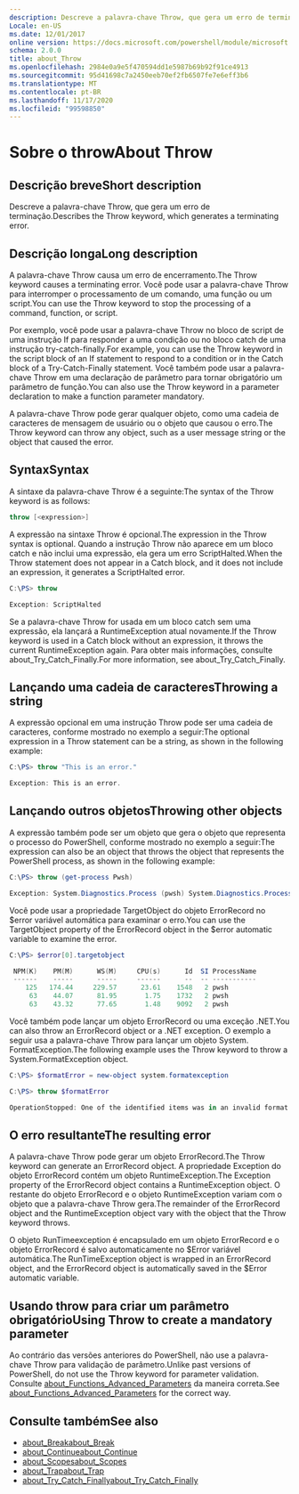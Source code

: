 ```yaml
---
description: Descreve a palavra-chave Throw, que gera um erro de terminação.
Locale: en-US
ms.date: 12/01/2017
online version: https://docs.microsoft.com/powershell/module/microsoft.powershell.core/about/about_throw?view=powershell-7&WT.mc_id=ps-gethelp
schema: 2.0.0
title: about_Throw
ms.openlocfilehash: 2984e0a9e5f470594dd1e5987b69b92f91ce4913
ms.sourcegitcommit: 95d41698c7a2450eeb70ef2fb6507fe7e6eff3b6
ms.translationtype: MT
ms.contentlocale: pt-BR
ms.lasthandoff: 11/17/2020
ms.locfileid: "99598850"
---
```

# <a name="about-throw"></a><span data-ttu-id="89503-103">Sobre o throw</span><span class="sxs-lookup"><span data-stu-id="89503-103">About Throw</span></span>

## <a name="short-description"></a><span data-ttu-id="89503-104">Descrição breve</span><span class="sxs-lookup"><span data-stu-id="89503-104">Short description</span></span>
<span data-ttu-id="89503-105">Descreve a palavra-chave Throw, que gera um erro de terminação.</span><span class="sxs-lookup"><span data-stu-id="89503-105">Describes the Throw keyword, which generates a terminating error.</span></span>

## <a name="long-description"></a><span data-ttu-id="89503-106">Descrição longa</span><span class="sxs-lookup"><span data-stu-id="89503-106">Long description</span></span>

<span data-ttu-id="89503-107">A palavra-chave Throw causa um erro de encerramento.</span><span class="sxs-lookup"><span data-stu-id="89503-107">The Throw keyword causes a terminating error.</span></span> <span data-ttu-id="89503-108">Você pode usar a palavra-chave Throw para interromper o processamento de um comando, uma função ou um script.</span><span class="sxs-lookup"><span data-stu-id="89503-108">You can use the Throw keyword to stop the processing of a command, function, or script.</span></span>

<span data-ttu-id="89503-109">Por exemplo, você pode usar a palavra-chave Throw no bloco de script de uma instrução If para responder a uma condição ou no bloco catch de uma instrução try-catch-finally.</span><span class="sxs-lookup"><span data-stu-id="89503-109">For example, you can use the Throw keyword in the script block of an If statement to respond to a condition or in the Catch block of a Try-Catch-Finally statement.</span></span> <span data-ttu-id="89503-110">Você também pode usar a palavra-chave Throw em uma declaração de parâmetro para tornar obrigatório um parâmetro de função.</span><span class="sxs-lookup"><span data-stu-id="89503-110">You can also use the Throw keyword in a parameter declaration to make a function parameter mandatory.</span></span>

<span data-ttu-id="89503-111">A palavra-chave Throw pode gerar qualquer objeto, como uma cadeia de caracteres de mensagem de usuário ou o objeto que causou o erro.</span><span class="sxs-lookup"><span data-stu-id="89503-111">The Throw keyword can throw any object, such as a user message string or the object that caused the error.</span></span>

## <a name="syntax"></a><span data-ttu-id="89503-112">Syntax</span><span class="sxs-lookup"><span data-stu-id="89503-112">Syntax</span></span>

<span data-ttu-id="89503-113">A sintaxe da palavra-chave Throw é a seguinte:</span><span class="sxs-lookup"><span data-stu-id="89503-113">The syntax of the Throw keyword is as follows:</span></span>

```powershell
throw [<expression>]
```

<span data-ttu-id="89503-114">A expressão na sintaxe Throw é opcional.</span><span class="sxs-lookup"><span data-stu-id="89503-114">The expression in the Throw syntax is optional.</span></span> <span data-ttu-id="89503-115">Quando a instrução Throw não aparece em um bloco catch e não inclui uma expressão, ela gera um erro ScriptHalted.</span><span class="sxs-lookup"><span data-stu-id="89503-115">When the Throw statement does not appear in a Catch block, and it does not include an expression, it generates a ScriptHalted error.</span></span>

```powershell
C:\PS> throw

Exception: ScriptHalted
```

<span data-ttu-id="89503-116">Se a palavra-chave Throw for usada em um bloco catch sem uma expressão, ela lançará a RuntimeException atual novamente.</span><span class="sxs-lookup"><span data-stu-id="89503-116">If the Throw keyword is used in a Catch block without an expression, it throws the current RuntimeException again.</span></span> <span data-ttu-id="89503-117">Para obter mais informações, consulte about_Try_Catch_Finally.</span><span class="sxs-lookup"><span data-stu-id="89503-117">For more information, see about_Try_Catch_Finally.</span></span>

## <a name="throwing-a-string"></a><span data-ttu-id="89503-118">Lançando uma cadeia de caracteres</span><span class="sxs-lookup"><span data-stu-id="89503-118">Throwing a string</span></span>

<span data-ttu-id="89503-119">A expressão opcional em uma instrução Throw pode ser uma cadeia de caracteres, conforme mostrado no exemplo a seguir:</span><span class="sxs-lookup"><span data-stu-id="89503-119">The optional expression in a Throw statement can be a string, as shown in the following example:</span></span>

```powershell
C:\PS> throw "This is an error."

Exception: This is an error.
```

## <a name="throwing-other-objects"></a><span data-ttu-id="89503-120">Lançando outros objetos</span><span class="sxs-lookup"><span data-stu-id="89503-120">Throwing other objects</span></span>

<span data-ttu-id="89503-121">A expressão também pode ser um objeto que gera o objeto que representa o processo do PowerShell, conforme mostrado no exemplo a seguir:</span><span class="sxs-lookup"><span data-stu-id="89503-121">The expression can also be an object that throws the object that represents the PowerShell process, as shown in the following example:</span></span>

```powershell
C:\PS> throw (get-process Pwsh)

Exception: System.Diagnostics.Process (pwsh) System.Diagnostics.Process (pwsh) System.Diagnostics.Process (pwsh)
```

<span data-ttu-id="89503-122">Você pode usar a propriedade TargetObject do objeto ErrorRecord no $error variável automática para examinar o erro.</span><span class="sxs-lookup"><span data-stu-id="89503-122">You can use the TargetObject property of the ErrorRecord object in the $error automatic variable to examine the error.</span></span>

```powershell
C:\PS> $error[0].targetobject

 NPM(K)    PM(M)      WS(M)     CPU(s)      Id  SI ProcessName
 ------    -----      -----     ------      --  -- -----------
    125   174.44     229.57      23.61    1548   2 pwsh
     63    44.07      81.95       1.75    1732   2 pwsh
     63    43.32      77.65       1.48    9092   2 pwsh
```

<span data-ttu-id="89503-123">Você também pode lançar um objeto ErrorRecord ou uma exceção .NET.</span><span class="sxs-lookup"><span data-stu-id="89503-123">You can also throw an ErrorRecord object or a .NET exception.</span></span> <span data-ttu-id="89503-124">O exemplo a seguir usa a palavra-chave Throw para lançar um objeto System. FormatException.</span><span class="sxs-lookup"><span data-stu-id="89503-124">The following example uses the Throw keyword to throw a System.FormatException object.</span></span>

```powershell
C:\PS> $formatError = new-object system.formatexception

C:\PS> throw $formatError

OperationStopped: One of the identified items was in an invalid format.
```

## <a name="the-resulting-error"></a><span data-ttu-id="89503-125">O erro resultante</span><span class="sxs-lookup"><span data-stu-id="89503-125">The resulting error</span></span>

<span data-ttu-id="89503-126">A palavra-chave Throw pode gerar um objeto ErrorRecord.</span><span class="sxs-lookup"><span data-stu-id="89503-126">The Throw keyword can generate an ErrorRecord object.</span></span> <span data-ttu-id="89503-127">A propriedade Exception do objeto ErrorRecord contém um objeto RuntimeException.</span><span class="sxs-lookup"><span data-stu-id="89503-127">The Exception property of the ErrorRecord object contains a RuntimeException object.</span></span> <span data-ttu-id="89503-128">O restante do objeto ErrorRecord e o objeto RuntimeException variam com o objeto que a palavra-chave Throw gera.</span><span class="sxs-lookup"><span data-stu-id="89503-128">The remainder of the ErrorRecord object and the RuntimeException object vary with the object that the Throw keyword throws.</span></span>

<span data-ttu-id="89503-129">O objeto RunTimeexception é encapsulado em um objeto ErrorRecord e o objeto ErrorRecord é salvo automaticamente no $Error variável automática.</span><span class="sxs-lookup"><span data-stu-id="89503-129">The RunTimeException object is wrapped in an ErrorRecord object, and the ErrorRecord object is automatically saved in the $Error automatic variable.</span></span>

## <a name="using-throw-to-create-a-mandatory-parameter"></a><span data-ttu-id="89503-130">Usando throw para criar um parâmetro obrigatório</span><span class="sxs-lookup"><span data-stu-id="89503-130">Using Throw to create a mandatory parameter</span></span>

<span data-ttu-id="89503-131">Ao contrário das versões anteriores do PowerShell, não use a palavra-chave Throw para validação de parâmetro.</span><span class="sxs-lookup"><span data-stu-id="89503-131">Unlike past versions of PowerShell, do not use the Throw keyword for parameter validation.</span></span> <span data-ttu-id="89503-132">Consulte [about_Functions_Advanced_Parameters](about_Functions_Advanced_Parameters.md) da maneira correta.</span><span class="sxs-lookup"><span data-stu-id="89503-132">See [about_Functions_Advanced_Parameters](about_Functions_Advanced_Parameters.md) for the correct way.</span></span>

## <a name="see-also"></a><span data-ttu-id="89503-133">Consulte também</span><span class="sxs-lookup"><span data-stu-id="89503-133">See also</span></span>

- [<span data-ttu-id="89503-134">about_Break</span><span class="sxs-lookup"><span data-stu-id="89503-134">about_Break</span></span>](about_Break.md)
- [<span data-ttu-id="89503-135">about_Continue</span><span class="sxs-lookup"><span data-stu-id="89503-135">about_Continue</span></span>](about_Continue.md)
- [<span data-ttu-id="89503-136">about_Scopes</span><span class="sxs-lookup"><span data-stu-id="89503-136">about_Scopes</span></span>](about_Scopes.md)
- [<span data-ttu-id="89503-137">about_Trap</span><span class="sxs-lookup"><span data-stu-id="89503-137">about_Trap</span></span>](about_Trap.md)
- [<span data-ttu-id="89503-138">about_Try_Catch_Finally</span><span class="sxs-lookup"><span data-stu-id="89503-138">about_Try_Catch_Finally</span></span>](about_Try_Catch_Finally.md)
